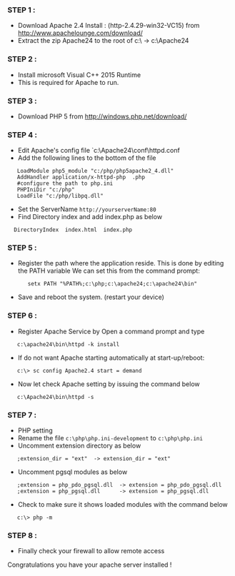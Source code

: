 ### STEP 1 :
- Download Apache 2.4 Install : (http-2.4.29-win32-VC15) from http://www.apachelounge.com/download/
- Extract the zip Apache24 to the root of c:\  -> c:\Apache24

### STEP 2 :
- Install microsoft Visual C++ 2015 Runtime
- This is required for Apache to run.

### STEP 3 :
- Download PHP 5 from http://windows.php.net/download/

### STEP 4 :
- Edit Apache's config file `c:\Apache24\conf\httpd.conf
- Add the following lines to the bottom of the file
```
   LoadModule php5_module "c:/php/php5apache2_4.dll"
   AddHandler application/x-httpd-php  .php
   #configure the path to php.ini
   PHPIniDir "c:/php"
   LoadFile "c:/php/libpq.dll"
```
- Set the ServerName `http://yourserverName:80`
- Find Directory index and add index.php as below
```
  DirectoryIndex  index.html  index.php
```

### STEP 5 :
- Register the path where the application reside.
  This is done by editing the PATH variable 
  We can set this from the command prompt:
  ```
     setx PATH "%PATH%;c:\php;c:\apache24;c:\apache24\bin"
  ```
- Save and reboot the system. (restart your device)

### STEP 6 :
- Register Apache Service by Open a command prompt and type
```
   c:\apache24\bin\httpd -k install
```
- If do not want Apache starting automatically at start-up/reboot:
```
   c:\> sc config Apache2.4 start = demand
```
- Now let check Apache setting by issuing the command below
```
   c:\Apache24\bin\httpd -s
```

### STEP 7 :
- PHP setting
- Rename the file `c:\php\php.ini-development` to `c:\php\php.ini`
- Uncomment extension directory as below
```
   ;extension_dir = "ext"  -> extension_dir = "ext"
```
- Uncomment pgsql modules as below
```
   ;extension = php_pdo_pgsql.dll  -> extension = php_pdo_pgsql.dll
   ;extension = php_pgsql.dll      -> extension = php_pgsql.dll
```
- Check to make sure it shows loaded modules with the command below
```
   c:\> php -m
```

### STEP 8 :
- Finally check your firewall to allow remote access

Congratulations you have your apache server installed !

